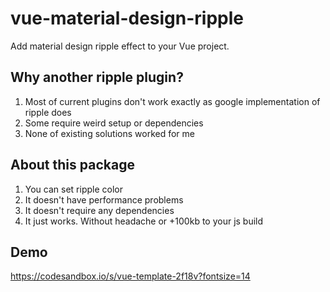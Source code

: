 # vue-material-design-ripple

Add material design ripple effect to your Vue project.

## Why another ripple plugin?
1. Most of current plugins don't work exactly as google implementation of ripple does
2. Some require weird setup or dependencies
3. None of existing solutions worked for me

## About this package
1. You can set ripple color
2. It doesn't have performance problems
3. It doesn't require any dependencies
4. It just works. Without headache or +100kb to your js build
## Demo
https://codesandbox.io/s/vue-template-2f18v?fontsize=14
